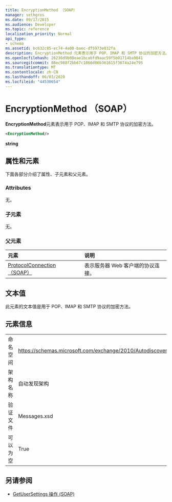 ```yaml
---
title: EncryptionMethod （SOAP）
manager: sethgros
ms.date: 09/17/2015
ms.audience: Developer
ms.topic: reference
localization_priority: Normal
api_type:
- schema
ms.assetid: bc632c85-ec74-4a00-baec-df5973e032fa
description: EncryptionMethod 元素表示用于 POP、IMAP 和 SMTP 协议的加密方法。
ms.openlocfilehash: 26236d9b08eae1bcabfd9aac59f5b01714ba9841
ms.sourcegitcommit: 88ec988f2bb67c1866d06b361615f3674a24e795
ms.translationtype: MT
ms.contentlocale: zh-CN
ms.lasthandoff: 06/03/2020
ms.locfileid: "44530654"
---
```

# <a name="encryptionmethod-soap"></a>EncryptionMethod （SOAP）

**EncryptionMethod**元素表示用于 POP、IMAP 和 SMTP 协议的加密方法。 
  
```XML
<EncryptionMethod/>
```

 **string**
## <a name="attributes-and-elements"></a>属性和元素

下面各部分介绍了属性、子元素和父元素。
  
### <a name="attributes"></a>Attributes

无。
  
### <a name="child-elements"></a>子元素

无。
  
### <a name="parent-elements"></a>父元素

|**元素**|**说明**|
|:-----|:-----|
|[ProtocolConnection （SOAP）](protocolconnection-soap.md) <br/> |表示服务器 Web 客户端的协议连接。  <br/> |
   
## <a name="text-value"></a>文本值

此元素的文本值是用于 POP、IMAP 和 SMTP 协议的加密方法。
  
## <a name="element-information"></a>元素信息

|||
|:-----|:-----|
|命名空间  <br/> |https://schemas.microsoft.com/exchange/2010/Autodiscover  <br/> |
|架构名称  <br/> |自动发现架构  <br/> |
|验证文件  <br/> |Messages.xsd  <br/> |
|可以为空  <br/> |True  <br/> |
   
## <a name="see-also"></a>另请参阅

- [GetUserSettings 操作 (SOAP)](getusersettings-operation-soap.md)

